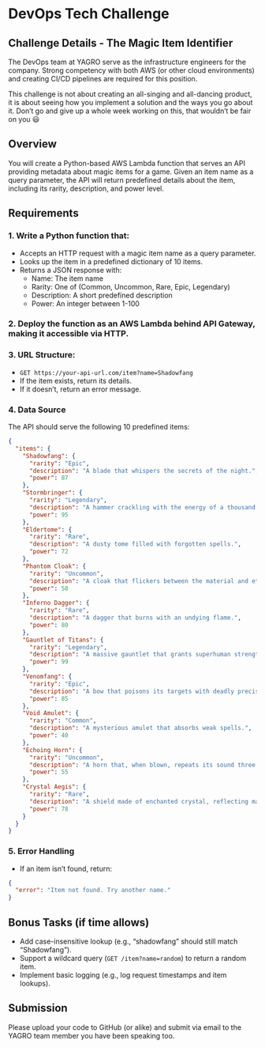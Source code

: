 # DevOps Tech Challenge

## **Challenge Details - The Magic Item Identifier**

The DevOps team at YAGRO serve as the infrastructure engineers for the company. Strong competency with both AWS (or other cloud environments) and creating CI/CD pipelines are required for this position.

This challenge is not about creating an all-singing and all-dancing product, it is about seeing how you implement a solution and the ways you go about it. Don’t go and give up a whole week working on this, that wouldn’t be fair on you 😃

## Overview
You will create a Python-based AWS Lambda function that serves an API providing metadata about magic items for a game. Given an item name as a query parameter, the API will return predefined details about the item, including its rarity, description, and power level.

## Requirements
### 1. Write a Python function that:
- Accepts an HTTP request with a magic item name as a query parameter.
- Looks up the item in a predefined dictionary of 10 items.
- Returns a JSON response with:
  - Name: The item name
  - Rarity: One of (Common, Uncommon, Rare, Epic, Legendary)
  - Description: A short predefined description
  - Power: An integer between 1-100
### 2. Deploy the function as an AWS Lambda behind API Gateway, making it accessible via HTTP.
### 3. URL Structure: 

- `GET https://your-api-url.com/item?name=Shadowfang`
- If the item exists, return its details.
- If it doesn’t, return an error message.

### 4.	Data Source
The API should serve the following 10 predefined items:
```JSON
{
  "items": {
    "Shadowfang": {
      "rarity": "Epic",
      "description": "A blade that whispers the secrets of the night.",
      "power": 87
    },
    "Stormbringer": {
      "rarity": "Legendary",
      "description": "A hammer crackling with the energy of a thousand storms.",
      "power": 95
    },
    "Eldertome": {
      "rarity": "Rare",
      "description": "A dusty tome filled with forgotten spells.",
      "power": 72
    },
    "Phantom Cloak": {
      "rarity": "Uncommon",
      "description": "A cloak that flickers between the material and ethereal planes.",
      "power": 58
    },
    "Inferno Dagger": {
      "rarity": "Rare",
      "description": "A dagger that burns with an undying flame.",
      "power": 80
    },
    "Gauntlet of Titans": {
      "rarity": "Legendary",
      "description": "A massive gauntlet that grants superhuman strength.",
      "power": 99
    },
    "Venomfang": {
      "rarity": "Epic",
      "description": "A bow that poisons its targets with deadly precision.",
      "power": 85
    },
    "Void Amulet": {
      "rarity": "Common",
      "description": "A mysterious amulet that absorbs weak spells.",
      "power": 40
    },
    "Echoing Horn": {
      "rarity": "Uncommon",
      "description": "A horn that, when blown, repeats its sound three times.",
      "power": 55
    },
    "Crystal Aegis": {
      "rarity": "Rare",
      "description": "A shield made of enchanted crystal, reflecting magic attacks.",
      "power": 78
    }
  }
}
```

### 5.	Error Handling
- If an item isn’t found, return:
```JSON
{
  "error": "Item not found. Try another name."
}
```


## Bonus Tasks (if time allows)
- Add case-insensitive lookup (e.g., “shadowfang” should still match “Shadowfang”).
- Support a wildcard query (`GET /item?name=random`) to return a random item.
- Implement basic logging (e.g., log request timestamps and item lookups).

## **Submission**

Please upload your code to GitHub (or alike) and submit via email to the YAGRO team member you have been speaking too.
